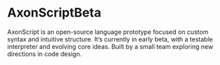 # AxonScriptBeta
AxonScript is an open-source language prototype focused on custom syntax and intuitive structure. It’s currently in early beta, with a testable interpreter and evolving core ideas. Built by a small team exploring new directions in code design.
